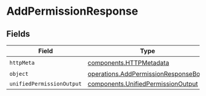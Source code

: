 # AddPermissionResponse


## Fields

| Field                                                                                        | Type                                                                                         | Required                                                                                     | Description                                                                                  |
| -------------------------------------------------------------------------------------------- | -------------------------------------------------------------------------------------------- | -------------------------------------------------------------------------------------------- | -------------------------------------------------------------------------------------------- |
| `httpMeta`                                                                                   | [components.HTTPMetadata](../../models/components/httpmetadata.md)                           | :heavy_check_mark:                                                                           | N/A                                                                                          |
| `object`                                                                                     | [operations.AddPermissionResponseBody](../../models/operations/addpermissionresponsebody.md) | :heavy_minus_sign:                                                                           | N/A                                                                                          |
| `unifiedPermissionOutput`                                                                    | [components.UnifiedPermissionOutput](../../models/components/unifiedpermissionoutput.md)     | :heavy_minus_sign:                                                                           | N/A                                                                                          |